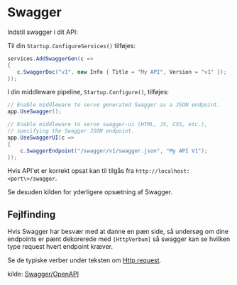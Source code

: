 # Swagger
Indstil swagger i dit API:

Til din `Startup.ConfigureServices()` tilføjes:
 ```c#
services.AddSwaggerGen(c =>
{
    c.SwaggerDoc("v1", new Info { Title = "My API", Version = "v1" });
});
 ```
 
I din middleware pipeline, `Startup.Configure()`,  tilføjes:
```c#
// Enable middleware to serve generated Swagger as a JSON endpoint.
app.UseSwagger();

// Enable middleware to serve swagger-ui (HTML, JS, CSS, etc.), 
// specifying the Swagger JSON endpoint.
app.UseSwaggerUI(c =>
{
    c.SwaggerEndpoint("/swagger/v1/swagger.json", "My API V1");
});
```
Hvis API'et er korrekt opsat kan til tilgås fra `http://localhost:<port\>/swagger`.
 
Se desuden kilden for yderligere opsætning af Swagger.

## Fejlfinding
Hvis Swagger har besvær med at danne en pæn side, så undersøg om dine endpoints er pænt dekorerede med `[HttpVerbum]` så swagger kan se hvilken type request hvert endpoint kræver. 

Se de typiske verber under teksten om [Http request](request.md).

kilde: [Swagger/OpenAPI](https://docs.microsoft.com/en-us/aspnet/core/tutorials/getting-started-with-swashbuckle?view=aspnetcore-2.2&tabs=visual-studio)
